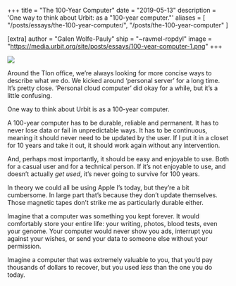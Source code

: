 +++
title = "The 100-Year Computer"
date = "2019-05-13"
description = 'One way to think about Urbit: as a "100-year computer."'
aliases = [
  "/posts/essays/the-100-year-computer/",
  "/posts/the-100-year-computer"
]

[extra]
author = "Galen Wolfe-Pauly"
ship = "~ravmel-ropdyl"
image = "https://media.urbit.org/site/posts/essays/100-year-computer-1.png"
+++

![](https://media.urbit.org/site/posts/essays/100-year-computer-1.png)

Around the Tlon office, we’re always looking for more concise ways to describe what we do. We kicked around ‘personal server’ for a long time. It’s pretty close. ‘Personal cloud computer’ did okay for a while, but it’s a little confusing.

One way to think about Urbit is as a 100-year computer.

A 100-year computer has to be durable, reliable and permanent. It has to never lose data or fail in unpredictable ways. It has to be continuous, meaning it should never need to be updated by the user. If I put it in a closet for 10 years and take it out, it should work again without any intervention.

And, perhaps most importantly, it should be easy and enjoyable to use. Both for a casual user and for a technical person. If it’s not enjoyable to use, and doesn’t actually _get used_, it’s never going to survive for 100 years.

In theory we could all be using Apple I’s today, but they’re a bit cumbersome. In large part that’s because they don’t update themselves. Those magnetic tapes don’t strike me as particularly durable either.

Imagine that a computer was something you kept forever. It would comfortably store your entire life: your writing, photos, blood tests, even your genome. Your computer would never show you ads, interrupt you against your wishes, or send your data to someone else without your permission.

Imagine a computer that was extremely valuable to you, that you’d pay thousands of dollars to recover, but you used _less_ than the one you do today.
